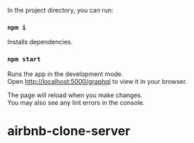 In the project directory, you can run:

### `npm i`

Installs dependencies.

### `npm start`

Runs the app in the development mode.\
Open [http://localhost:5000/graphql](http://localhost:5000/graphql) to view it in your browser.

The page will reload when you make changes.\
You may also see any lint errors in the console.
# airbnb-clone-server
